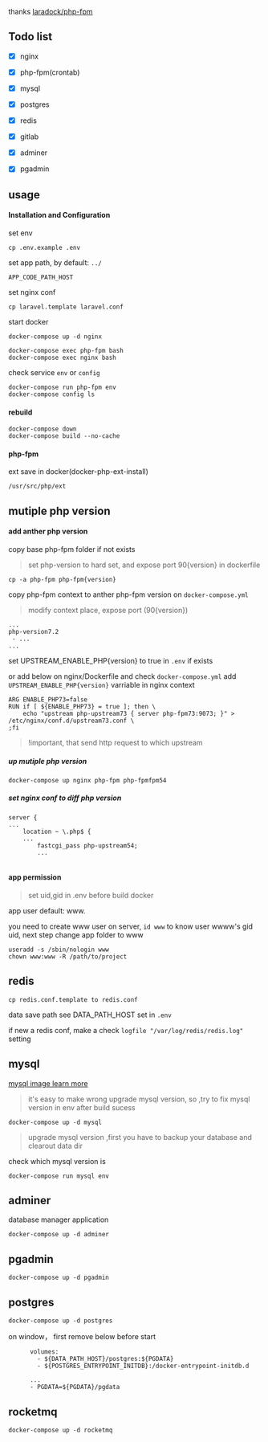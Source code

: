 

thanks [laradock/php-fpm](https://github.com/laradock/php-fpm)

## Todo list

- [x] nginx
- [x] php-fpm(crontab)
- [x] mysql
- [x] postgres
- [x] redis
- [x] gitlab
- [x] adminer
- [x] pgadmin


## usage

#### Installation and Configuration

set env

```
cp .env.example .env
```

set app path, by default: `../`
```
APP_CODE_PATH_HOST
```

set nginx conf

```
cp laravel.template laravel.conf
```

start docker

```
docker-compose up -d nginx

docker-compose exec php-fpm bash
docker-compose exec nginx bash
```

check service `env` or `config`

```
docker-compose run php-fpm env
docker-compose config ls
```


#### rebuild

```
docker-compose down
docker-compose build --no-cache
```


#### php-fpm

ext save in docker(docker-php-ext-install)

```
/usr/src/php/ext
```

## mutiple php version

#### add anther php version

copy base php-fpm folder if not exists

> set php-version to hard set, and expose port 90{version} in dockerfile 

```
cp -a php-fpm php-fpm{version}
```

copy php-fpm context to anther php-fpm version on `docker-compose.yml`

> modify context place, expose port (90{version})

```
...
php-version7.2
 - ...
...
```

set UPSTREAM_ENABLE_PHP{version} to true in `.env` if exists

or add below on nginx/Dockerfile and check `docker-compose.yml` add `UPSTREAM_ENABLE_PHP{version}` varriable in nginx context
```
ARG ENABLE_PHP73=false
RUN if [ ${ENABLE_PHP73} = true ]; then \
    echo "upstream php-upstream73 { server php-fpm73:9073; }" > /etc/nginx/conf.d/upstream73.conf \
;fi
```

> !important, that send http request to which upstream

##### up mutiple php version

```
docker-compose up nginx php-fpm php-fpmfpm54
```

##### set nginx conf to diff php version

```
server {
...
    location ~ \.php$ {
    ...
        fastcgi_pass php-upstream54;
        ...
    
```

#### app permission

> set uid,gid in .env before build docker

app user default: www.

you need to create www user on server, `id www` to know user wwww's gid uid, next step change app folder to www

```
useradd -s /sbin/nologin www
chown www:www -R /path/to/project
```

## redis

```
cp redis.conf.template to redis.conf
```

data save path see DATA_PATH_HOST set in `.env`

if new a redis conf, make a check `logfile "/var/log/redis/redis.log"` setting

## mysql 

[mysql image learn more](https://docs.docker.com/samples/library/mysql/#connect-to-mysql-from-the-mysql-command-line-client)

> it's easy to make wrong upgrade mysql version, so ,try to fix mysql version in env after build sucess

```
docker-compose up -d mysql
```

> upgrade mysql version ,first you have to backup your database and clearout data dir

check which mysql version is

```
docker-compose run mysql env
```

## adminer

database manager application

```
docker-compose up -d adminer
```

## pgadmin

```
docker-compose up -d pgadmin
```


## postgres

```
docker-compose up -d postgres
```

on window， first remove below before start
```
      volumes:
        - ${DATA_PATH_HOST}/postgres:${PGDATA}
        - ${POSTGRES_ENTRYPOINT_INITDB}:/docker-entrypoint-initdb.d
        
      ...
      - PGDATA=${PGDATA}/pgdata
```

## rocketmq

```
docker-compose up -d rocketmq
```